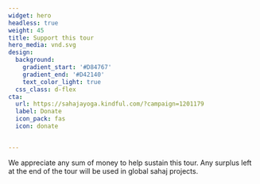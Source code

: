 ```yaml
---
widget: hero
headless: true
weight: 45
title: Support this tour
hero_media: vnd.svg
design:
  background:
    gradient_start: '#D84767'
    gradient_end: '#D42140'
    text_color_light: true
  css_class: d-flex
cta:
  url: https://sahajayoga.kindful.com/?campaign=1201179
  label: Donate
  icon_pack: fas
  icon: donate


---
```


We appreciate any sum of money to help sustain this tour. Any surplus left at the end of the tour will be used in global sahaj projects.


